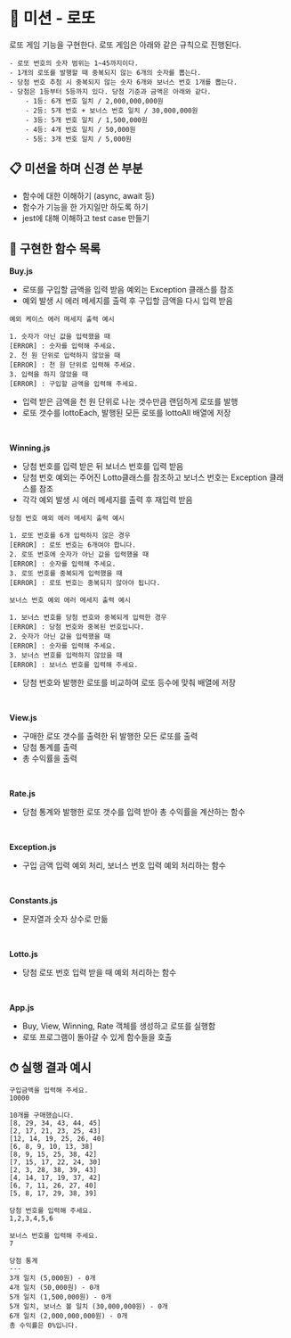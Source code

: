 # 💬 미션 - 로또
로또 게임 기능을 구현한다. 로또 게임은 아래와 같은 규칙으로 진행된다.
```
- 로또 번호의 숫자 범위는 1~45까지이다.
- 1개의 로또를 발행할 때 중복되지 않는 6개의 숫자를 뽑는다.
- 당첨 번호 추첨 시 중복되지 않는 숫자 6개와 보너스 번호 1개를 뽑는다.
- 당첨은 1등부터 5등까지 있다. 당첨 기준과 금액은 아래와 같다.
    - 1등: 6개 번호 일치 / 2,000,000,000원
    - 2등: 5개 번호 + 보너스 번호 일치 / 30,000,000원
    - 3등: 5개 번호 일치 / 1,500,000원
    - 4등: 4개 번호 일치 / 50,000원
    - 5등: 3개 번호 일치 / 5,000원
```
## 📋 미션을 하며 신경 쓴 부분
- 함수에 대한 이해하기 (async, await 등)
- 함수가 기능을 한 가지일만 하도록 하기
- jest에 대해 이해하고 test case 만들기

## 🚀 구현한 함수 목록

**Buy.js**

- 로또를 구입할 금액을 입력 받음 예외는 Exception 클래스를 참조
- 예외 발생 시 에러 메세지를 출력 후 구입할 금액을 다시 입력 받음

```
예외 케이스 에러 메세지 출력 예시

1. 숫자가 아닌 값을 입력했을 때
[ERROR] : 숫자를 입력해 주세요.
2. 천 원 단위로 입력하지 않았을 때
[ERROR] : 천 원 단위로 입력해 주세요.
3. 입력을 하지 않았을 때
[ERROR] : 구입할 금액을 입력해 주세요.
```
- 입력 받은 금액을 천 원 단위로 나눈 갯수만큼 랜덤하게 로또를 발행
- 로또 갯수를 lottoEach, 발행된 모든 로또를 lottoAll 배열에 저장

<br>

**Winning.js**

- 당첨 번호를 입력 받은 뒤 보너스 번호를 입력 받음
- 당첨 번호 예외는 주어진 Lotto클래스를 참조하고 보너스 번호는 Exception 클래스를 참조
- 각각 예외 발생 시 에러 메세지를 출력 후 재입력 받음
```
당첨 번호 예외 에러 메세지 출력 예시

1. 로또 번호를 6개 입력하지 않은 경우
[ERROR] : 로또 번호는 6개여야 합니다.
2. 로또 번호에 숫자가 아닌 값을 입력했을 때
[ERROR] : 숫자를 입력해 주세요.
3. 로또 번호를 중복되게 입력했을 때
[ERROR] : 로또 번호는 중복되지 않아야 됩니다.
``` 
```
보너스 번호 예외 에러 메세지 출력 예시

1. 보너스 번호를 당첨 번호와 중복되게 입력한 경우
[ERROR] : 당첨 번호와 중복된 번호입니다.
2. 숫자가 아닌 값을 입력했을 때
[ERROR] : 숫자를 입력해 주세요.
3. 보너스 번호를 입력하지 않았을 때
[ERROR] : 보너스 번호를 입력해 주세요.
```
- 당첨 번호와 발행한 로또를 비교하여 로또 등수에 맞춰 배열에 저장

<br>

**View.js**

- 구매한 로또 갯수를 출력한 뒤 발행한 모든 로또를 출력
- 당첨 통계를 출력
- 총 수익률을 출력

<br>

**Rate.js**

- 당첨 통계와 발행한 로또 갯수를 입력 받아 총 수익률을 계산하는 함수

<br>

**Exception.js**

- 구입 금액 입력 예외 처리, 보너스 번호 입력 예외 처리하는 함수

<br>

**Constants.js**

- 문자열과 숫자 상수로 만듦

<br>

**Lotto.js**

- 당첨 로또 번호 입력 받을 때 예외 처리하는 함수

<br>

**App.js**

- Buy, View, Winning, Rate 객체를 생성하고 로또를 실행함
- 로또 프로그램이 돌아갈 수 있게 함수들을 호출

## ⏱ 실행 결과 예시
```
구입금액을 입력해 주세요.
10000

10개를 구매했습니다.
[8, 29, 34, 43, 44, 45]
[2, 17, 21, 23, 25, 43]
[12, 14, 19, 25, 26, 40]
[6, 8, 9, 10, 13, 38]
[8, 9, 15, 25, 38, 42]
[7, 15, 17, 22, 24, 30]
[2, 3, 28, 38, 39, 43]
[4, 14, 17, 19, 37, 42]
[6, 7, 11, 26, 27, 40]
[5, 8, 17, 29, 38, 39]

당첨 번호를 입력해 주세요.
1,2,3,4,5,6

보너스 번호를 입력해 주세요.
7

당첨 통계
---
3개 일치 (5,000원) - 0개
4개 일치 (50,000원) - 0개
5개 일치 (1,500,000원) - 0개
5개 일치, 보너스 볼 일치 (30,000,000원) - 0개
6개 일치 (2,000,000,000원) - 0개
총 수익률은 0%입니다.
```

